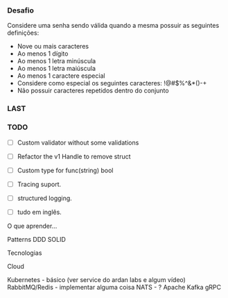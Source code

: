 ### Desafio

Considere uma senha sendo válida quando a mesma possuir as seguintes definições:

- Nove ou mais caracteres
- Ao menos 1 dígito
- Ao menos 1 letra minúscula
- Ao menos 1 letra maiúscula
- Ao menos 1 caractere especial
 - Considere como especial os seguintes caracteres: !@#$%^&*()-+
- Não possuir caracteres repetidos dentro do conjunto

### LAST

### TODO

- [ ] Custom validator without some validations
- [ ] Refactor the v1 Handle to remove struct
- [ ] Custom type for func(string) bool
- [ ] Tracing suport.
- [ ] structured logging.
- [ ] tudo em inglês.


O que aprender...

Patterns
DDD
SOLID


Tecnologias

Cloud

Kubernetes - básico (ver service do ardan labs e algum vídeo)
RabbitMQ/Redis - implementar alguma coisa
NATS - ?
Apache Kafka
gRPC
